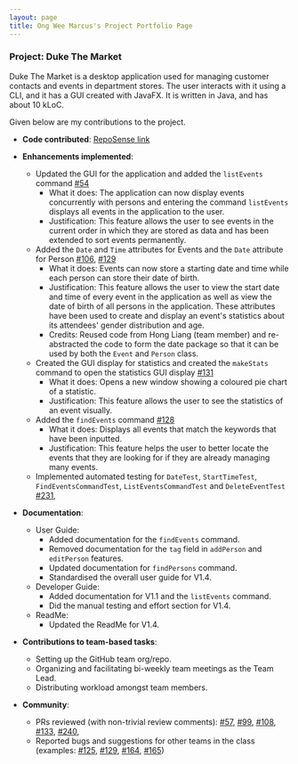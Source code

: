 ```yaml
---
layout: page
title: Ong Wee Marcus's Project Portfolio Page
---
```


### Project: Duke The Market

Duke The Market is a desktop application used for managing customer contacts and events in department stores. 
The user interacts with it using a CLI, and it has a GUI created with JavaFX. 
It is written in Java, and has about 10 kLoC.

Given below are my contributions to the project.

* **Code contributed**: [RepoSense link](https://nus-cs2103-ay2223s1.github.io/tp-dashboard/?search=lfrostbytee&breakdown=true)

* **Enhancements implemented**:
    * Updated the GUI for the application and added the `listEvents` command [\#54](https://github.com/AY2223S1-CS2103-F09-2/tp/pull/54)
        * What it does: The application can now display events concurrently with persons and entering the command `listEvents` displays all events in the application to the user.
        * Justification: This feature allows the user to see events in the current order in which they are stored as data and has been extended to sort events permanently.
    * Added the `Date` and `Time` attributes for Events and the `Date` attribute for Person [\#106](https://github.com/AY2223S1-CS2103-F09-2/tp/pull/106), [\#129](https://github.com/AY2223S1-CS2103-F09-2/tp/pull/129)
        * What it does: Events can now store a starting date and time while each person can store their date of birth.
        * Justification: This feature allows the user to view the start date and time of every event in the application as well as view the date of birth
    of all persons in the application. These attributes have been used to create and display an event's statistics about its attendees' gender distribution and age.
        * Credits: Reused code from Hong Liang (team member) and re-abstracted the code to form the date package so that it can be used by both the `Event` and `Person` class.
    * Created the GUI display for statistics and created the `makeStats` command to open the statistics GUI display [\#131](https://github.com/AY2223S1-CS2103-F09-2/tp/pull/131)
        * What it does: Opens a new window showing a coloured pie chart of a statistic.
        * Justification: This feature allows the user to see the statistics of an event visually.
    * Added the `findEvents` command [\#128](https://github.com/AY2223S1-CS2103-F09-2/tp/pull/128)
        * What it does: Displays all events that match the keywords that have been inputted.
        * Justification: This feature helps the user to better locate the events that they are looking for if they are already managing many events.
    * Implemented automated testing for `DateTest`, `StartTimeTest`, `FindEventsCommandTest`, `ListEventsCommandTest` and `DeleteEventTest` [\#231](https://github.com/AY2223S1-CS2103-F09-2/tp/pull/231),

* **Documentation**:
    * User Guide:
        * Added documentation for the `findEvents` command.
        * Removed documentation for the `tag` field in `addPerson` and `editPerson` features.
        * Updated documentation for `findPersons` command.
        * Standardised the overall user guide for V1.4.
    * Developer Guide:
        * Added documentation for V1.1 and the `listEvents` command.
        * Did the manual testing and effort section for V1.4.
    * ReadMe:
        * Updated the ReadMe for V1.4.

* **Contributions to team-based tasks**:
    * Setting up the GitHub team org/repo.
    * Organizing and facilitating bi-weekly team meetings as the Team Lead.
    * Distributing workload amongst team members.

* **Community**:
    * PRs reviewed (with non-trivial review comments): 
      [\#57](https://github.com/AY2223S1-CS2103-F09-2/tp/pull/57),
      [\#99](https://github.com/AY2223S1-CS2103-F09-2/tp/pull/99),
      [\#108](https://github.com/AY2223S1-CS2103-F09-2/tp/pull/108),
      [\#133](https://github.com/AY2223S1-CS2103-F09-2/tp/pull/133),
      [\#240](https://github.com/AY2223S1-CS2103-F09-2/tp/pull/240),
    * Reported bugs and suggestions for other teams in the class (examples: 
      [\#125](https://github.com/AY2223S1-CS2103T-W17-1/tp/issues/125),
      [\#129](https://github.com/AY2223S1-CS2103T-W17-1/tp/issues/129),
      [\#164](https://github.com/AY2223S1-CS2103T-W17-1/tp/issues/164),
      [\#165](https://github.com/AY2223S1-CS2103T-W17-1/tp/issues/165))
